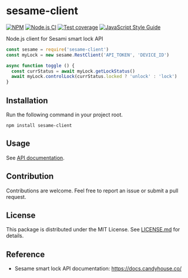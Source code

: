 # sesame-client

[![NPM](https://img.shields.io/npm/v/sesame-client)](https://www.npmjs.com/package/sesame-client)
[![Node.js CI](https://github.com/yudai-nkt/sesame-client/workflows/Node.js%20CI/badge.svg)](https://github.com/yudai-nkt/sesame-client/actions?query=workflow%3A%22Node.js+CI%22)
[![Test coverage](https://img.shields.io/codecov/c/github/yudai-nkt/sesame-client?logo=codecov)](https://codecov.io/gh/yudai-nkt/sesame-client)
[![JavaScript Style Guide](https://img.shields.io/badge/code_style-standard-brightgreen.svg)](https://standardjs.com)

Node.js client for Sesami smart lock API

```javascript
const sesame = require('sesame-client')
const myLock = new sesame.RestClient('API_TOKEN', 'DEVICE_ID')

async function toggle () {
  const currStatus = await myLock.getLockStatus()
  await myLock.controlLock(currStatus.locked ? 'unlock' : 'lock')
}
```

## Installation
Run the following command in your project root.

```console
npm install sesame-client
```

## Usage
See [API documentation][].

## Contribution
Contributions are welcome. Feel free to report an issue or submit a pull request.
 
## License
This package is distributed under the MIT License.
See [LICENSE.md](./LICENSE.md) for details.

## Reference
- Sesame smart lock API documentation: https://docs.candyhouse.co/

[API documentation]: https://yudai-nkt.github.io/sesame-client
